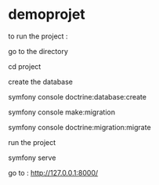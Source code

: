 # demoprojet

to run the project : 

go to the directory


cd project



create the database


symfony console doctrine:database:create


symfony console make:migration


symfony console doctrine:migration:migrate



run the project


symfony serve


go to : http://127.0.0.1:8000/
